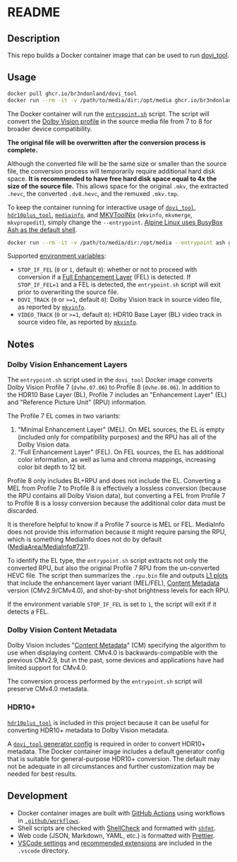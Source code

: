 # README

## Description

This repo builds a Docker container image that can be used to run [dovi_tool](https://github.com/quietvoid/dovi_tool).

## Usage

```sh
docker pull ghcr.io/br3ndonland/dovi_tool
docker run --rm -it -v /path/to/media/dir:/opt/media ghcr.io/br3ndonland/dovi_tool '<filename>' dvhe.07
```

The Docker container will run the [`entrypoint.sh`](./dovi_tool/entrypoint.sh) script. The script will convert the [Dolby Vision profile](https://professionalsupport.dolby.com/s/article/What-is-Dolby-Vision-Profile?language=en_US) in the source media file from 7 to 8 for broader device compatibility.

**The original file will be overwritten after the conversion process is complete.**

Although the converted file will be the same size or smaller than the source file, the conversion process will temporarily require additional hard disk space. **It is recommended to have free hard disk space equal to 4x the size of the source file.** This allows space for the original `.mkv`, the extracted `.hevc`, the converted `.dv8.hevc`, and the remuxed `.mkv.tmp`.

To keep the container running for interactive usage of [`dovi_tool`](https://github.com/quietvoid/dovi_tool), [`hdr10plus_tool`](https://github.com/quietvoid/hdr10plus_tool), [`mediainfo`](https://github.com/mediaarea/mediainfo), and [MKVToolNix](https://codeberg.org/mbunkus/mkvtoolnix) (`mkvinfo`, `mkvmerge`, `mkvpropedit`), simply change the `--entrypoint`. [Alpine Linux uses BusyBox Ash as the default shell](https://wiki.alpinelinux.org/wiki/BusyBox).

```sh
docker run --rm -it -v /path/to/media/dir:/opt/media --entrypoint ash ghcr.io/br3ndonland/dovi_tool
```

Supported [environment variables](https://docs.docker.com/reference/cli/docker/container/run/#env):

- `STOP_IF_FEL` (`0` or `1`, default `0`): whether or not to proceed with conversion if a [Full Enhancement Layer](#dolby-vision-enhancement-layers) (FEL) is detected. If `STOP_IF_FEL=1` and a FEL is detected, the `entrypoint.sh` script will exit prior to overwriting the source file.
- `DOVI_TRACK` (`0` or `>=1`, default `0`): Dolby Vision track in source video file, as reported by [`mkvinfo`](https://mkvtoolnix.download/doc/mkvinfo.html).
- `VIDEO_TRACK` (`0` or `>=1`, default `0`): HDR10 Base Layer (BL) video track in source video file, as reported by [`mkvinfo`](https://mkvtoolnix.download/doc/mkvinfo.html).

## Notes

### Dolby Vision Enhancement Layers

The `entrypoint.sh` script used in the `dovi_tool` Docker image converts Dolby Vision Profile 7 (`dvhe.07.06`) to Profile 8 (`dvhe.08.06`). In addition to the HDR10 Base Layer (BL), Profile 7 includes an "Enhancement Layer" (EL) and "Reference Picture Unit" (RPU) information.

The Profile 7 EL comes in two variants:

1. "Minimal Enhancement Layer" (MEL). On MEL sources, the EL is empty (included only for compatibility purposes) and the RPU has all of the Dolby Vision data.
2. "Full Enhancement Layer" (FEL). On FEL sources, the EL has additional color information, as well as luma and chroma mappings, increasing color bit depth to 12 bit.

Profile 8 only includes BL+RPU and does not include the EL. Converting a MEL from Profile 7 to Profile 8 is effectively a lossless conversion (because the RPU contains all Dolby Vision data), but converting a FEL from Profile 7 to Profile 8 is a lossy conversion because the additional color data must be discarded.

It is therefore helpful to know if a Profile 7 source is MEL or FEL. MediaInfo does not provide this information because it might require parsing the RPU, which is something MediaInfo does not do by default ([MediaArea/MediaInfo#721](https://github.com/MediaArea/MediaInfo/issues/721)).

To identify the EL type, the `entrypoint.sh` script extracts not only the converted RPU, but also the original Profile 7 RPU from the un-converted HEVC file. The script then summarizes the `.rpu.bin` file and outputs [L1 plots](https://professionalsupport.dolby.com/s/article/Dolby-Vision-Content-Creation-Best-Practices-Guide?language=en_US) that include the enhancement layer variant (MEL/FEL), [Content Metadata](#dolby-vision-content-metadata) version (CMv2.9/CMv4.0), and shot-by-shot brightness levels for each RPU.

If the environment variable `STOP_IF_FEL` is set to `1`, the script will exit if it detects a FEL.

### Dolby Vision Content Metadata

Dolby Vision includes "[Content Metadata](https://professionalsupport.dolby.com/s/article/Dolby-Vision-Metadata-Levels?language=en_US)" (CM) specifying the algorithm to use when displaying content. CMv4.0 is backwards-compatible with the previous CMv2.9, but in the past, some devices and applications have had limited support for CMv4.0.

The conversion process performed by the `entrypoint.sh` script will preserve CMv4.0 metadata.

### HDR10+

[`hdr10plus_tool`](https://github.com/quietvoid/hdr10plus_tool) is included in this project because it can be useful for converting HDR10+ metadata to Dolby Vision metadata.

A [`dovi_tool` generator config](https://github.com/quietvoid/dovi_tool/blob/main/docs/generator.md) is required in order to convert HDR10+ metadata. The Docker container image includes a default generator config that is suitable for general-purpose HDR10+ conversion. The default may not be adequate in all circumstances and further customization may be needed for best results.

## Development

- Docker container images are built with [GitHub Actions](https://docs.github.com/en/actions) using workflows in [`.github/workflows`](./.github/workflows/ci.yml).
- Shell scripts are checked with [ShellCheck](https://github.com/koalaman/shellcheck) and formatted with [`shfmt`](https://github.com/mvdan/sh).
- Web code (JSON, Markdown, YAML, etc.) is formatted with [Prettier](https://prettier.io/).
- [VSCode settings](https://code.visualstudio.com/docs/getstarted/settings) and [recommended extensions](https://code.visualstudio.com/docs/editor/extension-marketplace#_workspace-recommended-extensions) are included in the `.vscode` directory.
